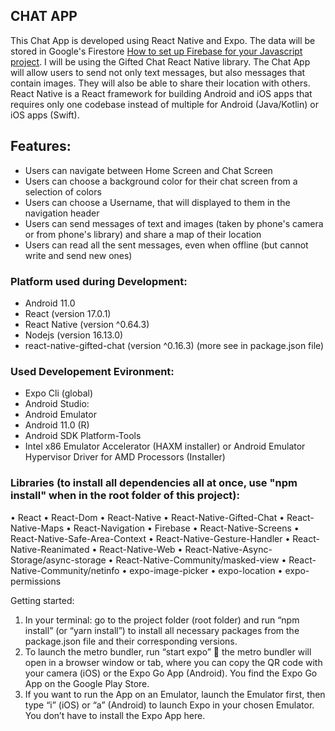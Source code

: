 ## CHAT APP ##

This Chat App is developed using React Native and Expo. The data will be stored in Google's Firestore [How to set up Firebase for your Javascript project](https://firebase.google.com/docs/web/setup).
I will be using the Gifted Chat React Native library. The Chat App will allow users to send not only text messages, but also messages that contain images. They will also be able to share their location with others.
React Native is a React framework for building Android and iOS apps that requires only one codebase instead of multiple for Android (Java/Kotlin) or iOS apps (Swift).

## Features:
- Users can navigate between Home Screen and Chat Screen
- Users can choose a background color for their chat screen from a selection of colors
- Users can choose a Username, that will displayed to them in the navigation header
- Users can send messages of text and images (taken by phone's camera or from phone's library) and share a map of their location 
- Users can read all the sent messages, even when offline (but cannot write and send new ones)

### Platform used during Development: 
- Android 11.0
- React (version 17.0.1)
- React Native (version ^0.64.3)
- Nodejs (version 16.13.0)
- react-native-gifted-chat (version ^0.16.3)
(more see in package.json file)

### Used Developement Evironment:
- Expo Cli (global)
- Android Studio:
- Android Emulator
- Android 11.0 (R)
- Android SDK Platform-Tools
- Intel x86 Emulator Accelerator (HAXM installer) or Android Emulator Hypervisor Driver for AMD Processors (Installer)

### Libraries (to install all dependencies all at once, use "npm install" when in the root folder of this project):
•	React
•	React-Dom
•	React-Native
•	React-Native-Gifted-Chat
•	React-Native-Maps
•	React-Navigation
•	Firebase
•	React-Native-Screens
•	React-Native-Safe-Area-Context
•	React-Native-Gesture-Handler
•	React-Native-Reanimated
•	React-Native-Web
•	React-Native-Async-Storage/async-storage
•	React-Native-Community/masked-view
•	React-Native-Community/netinfo
•   expo-image-picker
•	expo-location
•	expo-permissions

Getting started:
1.	In your terminal: go to the project folder (root folder) and run “npm install” (or “yarn install”) to install all necessary packages from the package.json file and their corresponding versions.
2.	To launch the metro bundler, run “start expo”  the metro bundler will open in a browser window or tab, where you can copy the QR code with your camera (iOS) or the Expo Go App (Android). You find the Expo Go App on the Google Play Store.
3.	If you want to run the App on an Emulator, launch the Emulator first, then type “i” (iOS) or “a” (Android) to launch Expo in your chosen Emulator. You don’t have to install the Expo App here.






